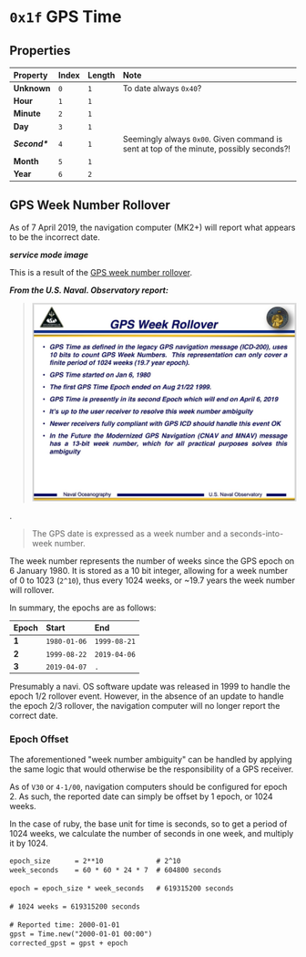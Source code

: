 # `0x1f` GPS Time

## Properties

Property|Index|Length|Note
:---|:---|:---|:---
**Unknown**|`0`|`1`|To date always `0x40`?
**Hour**|`1`|`1`|
**Minute**|`2`|`1`|
**Day**|`3`|`1`|
***Second\****|`4`|`1`|Seemingly always `0x00`. Given command is sent at top of the minute, possibly seconds?!
**Month**|`5`|`1`|
**Year**|`6`|`2`|

## GPS Week Number Rollover

As of 7 April 2019, the navigation computer (MK2+) will report what appears to be the incorrect date.

***service mode image***

This is a result of the [GPS week number rollover](https).

***From the U.S. Naval. Observatory report:***
> ![Presentation](gpst/gps_week_roll_over_issue_20170926.jpg)

.

> The GPS date is expressed as a week number and a seconds-into-week number.

The week number represents the number of weeks since the GPS epoch on 6 January 1980. It is stored as a 10 bit integer, allowing for a week number of 0 to 1023 (`2^10`), thus every 1024 weeks, or ~19.7 years the week number will rollover.


In summary, the epochs are as follows:

Epoch|Start|End
:---|:---|:---
**1**|`1980-01-06`|`1999-08-21`
**2**|`1999-08-22`|`2019-04-06`
**3**|`2019-04-07`|`.`

Presumably a navi. OS software update was released in 1999 to handle the epoch 1/2 rollover event. However, in the absence of an update to handle the epoch 2/3 rollover, the navigation computer will no longer report the correct date.

### Epoch Offset

The aforementioned "week number ambiguity" can be handled by applying the same logic that would otherwise be the responsibility of a GPS receiver.

As of `V30` or `4-1/00`, navigation computers should be configured for epoch 2. As such, the reported date can simply be offset by 1 epoch, or 1024 weeks.

In the case of ruby, the base unit for time is seconds, so to get a period of 1024 weeks, we calculate the number of seconds in one week, and multiply it by 1024.

    epoch_size      = 2**10             # 2^10
    week_seconds    = 60 * 60 * 24 * 7  # 604800 seconds

    epoch = epoch_size * week_seconds   # 619315200 seconds
    
    # 1024 weeks = 619315200 seconds
    
    # Reported time: 2000-01-01
    gpst = Time.new("2000-01-01 00:00")
    corrected_gpst = gpst + epoch
